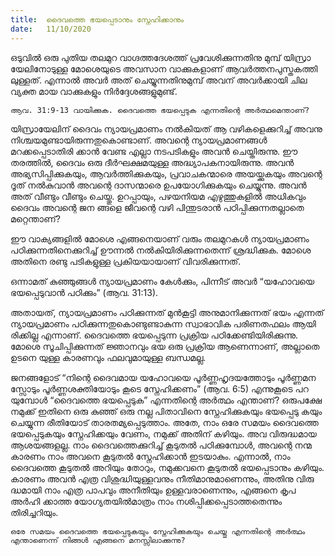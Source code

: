 ```yaml
---
title:  ദൈവത്തെ ഭയപ്പെടാനും സ്നേഹിക്കാനും
date:   11/10/2020
---
```


ഒടുവിൽ ഒരു പുതിയ തലമുറ വാഗ്ദത്തദേശത്ത് പ്രവേശിക്കുന്നതിനു മുമ്പ് യിസ്രാ യേലിനോടുള്ള മോശെയുടെ അവസാന വാക്കുകളാണ് ആവർത്തനപുസ്തകത്തി ലുള്ളത്. എന്നാൽ അവർ അത് ചെയ്യുന്നതിനുമുമ്പ് അവന് അവർക്കായി ചില വ്യക്ത മായ വാക്കുകളും നിർദ്ദേശങ്ങളുമുണ്ട്.

`ആവ. 31:9-13 വായിക്കുക. ദൈവത്തെ ഭയപ്പെടുക എന്നതിന്റെ അർത്ഥമെന്താണ്?`

യിസ്രായേലിന് ദൈവം ന്യായപ്രമാണം നൽകിയത് ആ വഴികളെക്കുറിച്ച് അവനു നിശ്ചയമുണ്ടായിരുന്നതുകൊണ്ടാണ്. അവന്റെ ന്യായപ്രമാണങ്ങൾ മറക്കപ്പെടാതിരി ക്കാൻ വേണ്ട എല്ലാ നടപടികളും അവൻ ചെയ്തിരുന്നു. ഈ തരത്തിൽ, ദൈവം ഒരു ദീർഘക്ഷമയുള്ള അദ്ധ്യാപകനായിരുന്നു. അവൻ അഭ്യസിപ്പിക്കുകയും, ആവർത്തിക്കുകയും, പ്രവാചകന്മാരെ അയയ്ക്കുകയും അവന്റെ ദൂത് നൽകുവാൻ അവന്റെ ദാസന്മാരെ ഉപയോഗിക്കുകയും ചെയ്യുന്നു. അവൻ അത് വീണ്ടും വീണ്ടും ചെയ്തു. ഉറപ്പായും, പഴയനിയമ എഴുത്തുകളിൽ അധികവും ദൈവം അവന്റെ ജന ങ്ങളെ ജീവന്റെ വഴി പിന്തുടരാൻ പഠിപ്പിക്കുന്നതല്ലാതെ മറ്റെന്താണ്?

ഈ വാക്യങ്ങളിൽ മോശെ എങ്ങനെയാണ് വരും തലമുറകൾ ന്യായപ്രമാണം പഠിക്കുന്നതിനെക്കുറിച്ച് ഊന്നൽ നൽകിയിരിക്കുന്നതെന്ന് ശ്രദ്ധിക്കുക. മോശെ അതിനെ രണ്ടു പടികളുള്ള പ്രകിയയായാണ് വിവരിക്കുന്നത്.

ഒന്നാമത് കുഞ്ഞുങ്ങൾ ന്യായപ്രമാണം കേൾക്കും, പിന്നീട് അവർ “യഹോവയെ ഭയപ്പെടുവാൻ പഠിക്കും” (ആവ. 31:13).

അതായത്, ന്യായപ്രമാണം പഠിക്കുന്നത് മുൻകൂട്ടി അനുമാനിക്കുന്നത് ഭയം എന്നത് ന്യായപ്രമാണം പഠിക്കുന്നതുകൊണ്ടുണ്ടാകുന്ന സ്വാഭാവിക പരിണതഫലം ആയി രിക്കില്ല എന്നാണ്. ദൈവത്തെ ഭയപ്പെടുന്ന പ്രക്രിയ പഠിക്കേണ്ടിയിരിക്കുന്നു. മോശെ സൂചിപ്പിക്കുന്നത് ജ്ഞാനവും ഭയ ഒരു പ്രക്രിയ ആണെന്നാണ്, അല്ലാതെ ഉടനെ യുള്ള കാരണവും ഫലവുമായുള്ള ബന്ധമല്ല.

ജനങ്ങളോട് “നിന്റെ ദൈവമായ യഹോവയെ പൂർണ്ണഹൃദയത്തോടും പൂർണ്ണമന സ്സോടും പൂർണ്ണശക്തിയോടും കൂടെ സ്നേഹിക്കണം” (ആവ. 6:5) എന്നുകൂടെ പറ യുമ്പോൾ “ദൈവത്തെ ഭയപ്പെടുക” എന്നതിന്റെ അർത്ഥം എന്താണ്? ഒരുപക്ഷേ നമുക്ക് ഇതിനെ ഒരു കുഞ്ഞ് ഒരു നല്ല പിതാവിനെ സ്നേഹിക്കുകയും ഭയപ്പെടു കയും ചെയ്യുന്ന രീതിയോട് താരതമ്യപ്പെടുത്താം. അതേ, നാം ഒരേ സമയം ദൈവത്തെ ഭയപ്പെടുകയും സ്നേഹിക്കയും വേണം, നമുക്ക് അതിന് കഴിയും. അവ വിരുദ്ധമായ ആശയങ്ങളല്ല. നാം ദൈവത്തെക്കുറിച്ച് കൂടുതൽ പഠിക്കുമ്പോൾ, അവന്റെ നന്മ കാരണം നാം അവനെ കൂടുതൽ സ്നേഹിക്കാൻ ഇടയാകും. എന്നാൽ, നാം ദൈവത്തെ കൂടുതൽ അറിയും തോറും, നമുക്കവനെ കൂടുതൽ ഭയപ്പെടാനും കഴിയും. കാരണം അവൻ എത്ര വിശുദ്ധിയുള്ളവനും നീതിമാനുമാണെന്നും, അതിനു വിരു ദ്ധമായി നാം എത്ര പാപവും അനീതിയും ഉള്ളവരാണെന്നും, എങ്ങനെ കൃപ അർഹി ക്കാത്ത യോഗ്യതയിൽമാത്രം നാം നശിപ്പിക്കപ്പെടാത്തതെന്നും തിരിച്ചറിയും.

`ഒരേ സമയം ദൈവത്തെ ഭയപ്പെടുകയും സ്നേഹിക്കുകയും ചെയ്തു എന്നതിന്റെ അർത്ഥം എന്താണെന്ന് നിങ്ങൾ എങ്ങനെ മനസ്സിലാക്കുന്നു?`